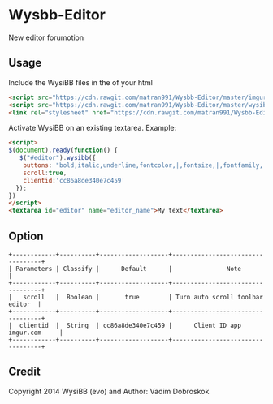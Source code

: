 # Wysbb-Editor
New editor forumotion

## Usage
Include the WysiBB files in the <head> of your html
```html
<script src="https://cdn.rawgit.com/matran991/Wysbb-Editor/master/imgur.js"></script>
<script src="https://cdn.rawgit.com/matran991/Wysbb-Editor/master/wysibb.min.js"></script>
<link rel="stylesheet" href="https://cdn.rawgit.com/matran991/Wysbb-Editor/master/wysibb.css" />
```
Activate WysiBB on an existing textarea. Example: 

```html
<script>
$(document).ready(function() {
   $("#editor").wysibb({
    buttons: "bold,italic,underline,fontcolor,|,fontsize,|,fontfamily,|,table,img,video,link,upimg,|,justifyleft,justifycenter,justifyright,|,bullist,numlist,|,quote,code,spoiler,removeFormat",
    scroll:true,
    clientid:'cc86a8de340e7c459'
  });
})
</script>
<textarea id="editor" name="editor_name">My text</textarea>
```

## Option

    +------------+----------+-------------------+----------------------------------+
    | Parameters | Classify |      Default      |               Note               |
    +------------+----------+-------------------+----------------------------------+
    |   scroll   |  Boolean |       true        | Turn auto scroll toolbar editor  |
    +------------+----------+-------------------+----------------------------------+
    |  clientid  |  String  | cc86a8de340e7c459 |      Client ID app imgur.com     |
    +------------+----------+-------------------+----------------------------------+

## Credit

Copyright 2014 WysiBB (evo) and Author: Vadim Dobroskok
